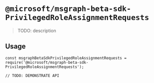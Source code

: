 # `@microsoft/msgraph-beta-sdk-PrivilegedRoleAssignmentRequests`

> TODO: description

## Usage

```
const msgraphBetaSdkPrivilegedRoleAssignmentRequests = require('@microsoft/msgraph-beta-sdk-PrivilegedRoleAssignmentRequests');

// TODO: DEMONSTRATE API
```
